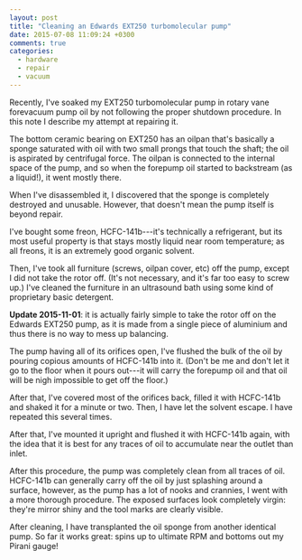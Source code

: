 ```yaml
---
layout: post
title: "Cleaning an Edwards EXT250 turbomolecular pump"
date: 2015-07-08 11:09:24 +0300
comments: true
categories:
  - hardware
  - repair
  - vacuum
---
```


Recently, I've soaked my EXT250 turbomolecular pump in rotary vane forevacuum pump oil by not following the proper shutdown procedure. In this note I describe my attempt at repairing it.

<!--more-->

The bottom ceramic bearing on EXT250 has an oilpan that's basically a sponge saturated with oil with two small prongs that touch the shaft; the oil is aspirated by centrifugal force. The oilpan is connected to the internal space of the pump, and so when the forepump oil started to backstream (as a liquid!), it went mostly there.

When I've disassembled it, I discovered that the sponge is completely destroyed and unusable. However, that doesn't mean the pump itself is beyond repair.

I've bought some freon, HCFC-141b---it's technically a refrigerant, but its most useful property is that stays mostly liquid near room temperature; as all freons, it is an extremely good organic solvent.

Then, I've took all furniture (screws, oilpan cover, etc) off the pump, except I did not take the rotor off. (It's not necessary, and it's far too easy to screw up.) I've cleaned the furniture in an ultrasound bath using some kind of proprietary basic detergent.

**Update 2015-11-01**: it is actually fairly simple to take the rotor off on the Edwards EXT250 pump, as it is made from a single piece of aluminium and thus there is no way to mess up balancing.

The pump having all of its orifices open, I've flushed the bulk of the oil by pouring copious amounts of HCFC-141b into it. (Don't be me and don't let it go to the floor when it pours out---it will carry the forepump oil and that oil will be nigh impossible to get off the floor.)

After that, I've covered most of the orifices back, filled it with HCFC-141b and shaked it for a minute or two. Then, I have let the solvent escape. I have repeated this several times.

After that, I've mounted it upright and flushed it with HCFC-141b again, with the idea that it is best for any traces of oil to accumulate near the outlet than inlet.

After this procedure, the pump was completely clean from all traces of oil. HCFC-141b can generally carry off the oil by just splashing around a surface, however, as the pump has a lot of nooks and crannies, I went with a more thorough procedure. The exposed surfaces look completely virgin: they're mirror shiny and the tool marks are clearly visible.

After cleaning, I have transplanted the oil sponge from another identical pump. So far it works great: spins up to ultimate RPM and bottoms out my Pirani gauge!
